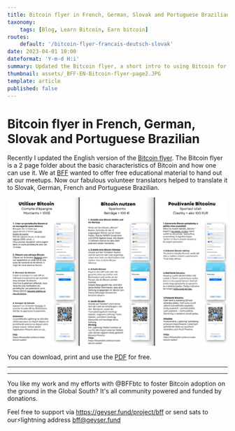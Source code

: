 ```yaml
---
title: Bitcoin flyer in French, German, Slovak and Portuguese Brazilian
taxonomy:
    tags: [Blog, Learn Bitcoin, Earn bitcoin]
routes:
    default: '/bitcoin-flyer-francais-deutsch-slovak'
date: 2023-04-01 10:00
dateformat: 'Y-m-d H:i'
summary: Updated the Bitcoin flyer, a short intro to using Bitcoin for meetups and beginners. With Blue Wallet and Phoenix. Available in Francais, Slovak, Deutsch and Portuguese Brazilian.
thumbnail: assets/_BFF-EN-Bitcoin-flyer-page2.JPG
template: article
published: false
---
```


# Bitcoin flyer in French, German, Slovak and Portuguese Brazilian

Recently I updated the English version of the [Bitcoin flyer](https://anitaposch.com/bff-flyer-23). The Bitcoin flyer is a 2 page folder about the basic characteristics of Bitcoin and how one can use it. We at [BFF](https://bffbtc.org) wanted to offer free educational material to hand out at our meetups. Now our fabulous volunteer translators helped to translate it to Slovak, German, French and Portuguese Brazilian.

![](_BFF%20Flyer%20in%20new%20languages.jpeg)

You can download, print and use the [PDF](https://bffbtc.org/flyer) for free.

-----
<div class="_form_1"></div><script src="https://bff.activehosted.com/f/embed.php?id=1" type="text/javascript" charset="utf-8"></script>

-----
You like my work and my efforts with @BFFbtc to foster Bitcoin adoption on the ground in the Global South? It's all community powered and funded by donations. 

Feel free to support via https://geyser.fund/project/bff or send sats to our⚡️lightning address bff@geyser.fund 
